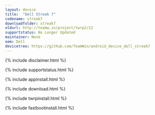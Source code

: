 ```yaml
---
layout: device
title:  "Dell Streak 7"
codename: streak7
downloadfolder: streak7
oldurl: http://teamw.in/project/twrp2/12
supportstatus: No Longer Updated
maintainer: None
oem: Dell
devicetree: https://github.com/TeamWin/android_device_dell_streak7
---
```


{% include disclaimer.html %}

{% include supportstatus.html %}

{% include appinstall.html %}

{% include download.html %}

{% include twrpinstall.html %}

{% include fastbootinstall.html %}
